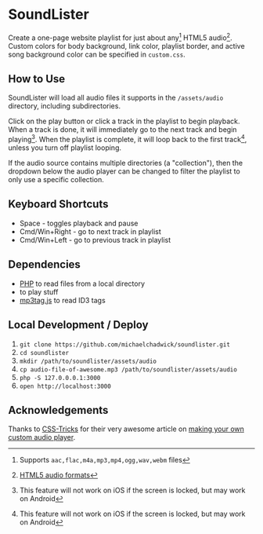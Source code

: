 # SoundLister

Create a one-page website playlist for just about any[^1] HTML5 audio[^2]. Custom colors for body background, link color, playlist border, and active song background color can be specified in `custom.css`.

## How to Use

SoundLister will load all audio files it supports in the `/assets/audio` directory, including subdirectories.

Click on the play button or click a track in the playlist to begin playback. When a track is done, it will immediately go to the next track and begin playing[^3]. When the playlist is complete, it will loop back to the first track[^3], unless you turn off playlist looping.

If the audio source contains multiple directories (a "collection"), then the dropdown below the audio player can be changed to filter the playlist to only use a specific collection.

## Keyboard Shortcuts

* Space - toggles playback and pause
* Cmd/Win+Right - go to next track in playlist
* Cmd/Win+Left - go to previous track in playlist

## Dependencies

* [PHP](https://php.net) to read files from a local directory
* [<audio>](https://developer.mozilla.org/en-US/docs/Web/HTML/Element/audio) to play stuff
* [mp3tag.js](https://github.com/eidoriantan/mp3tag.js) to read ID3 tags

## Local Development / Deploy

1. `git clone https://github.com/michaelchadwick/soundlister.git`
2. `cd soundlister`
3. `mkdir /path/to/soundlister/assets/audio`
4. `cp audio-file-of-awesome.mp3 /path/to/soundlister/assets/audio`
5. `php -S 127.0.0.0.1:3000`
6. `open http://localhost:3000`

[^1]: Supports `aac,flac,m4a,mp3,mp4,ogg,wav,webm` files
[^2]: [HTML5 audio formats](https://en.wikipedia.org/wiki/HTML5_audio#Supported_audio_coding_formats)
[^3]: This feature will not work on iOS if the screen is locked, but may work on Android

## Acknowledgements

Thanks to [CSS-Tricks](https://css-tricks.com) for their very awesome article on [making your own custom audio player](https://css-tricks.com/lets-create-a-custom-audio-player/).

